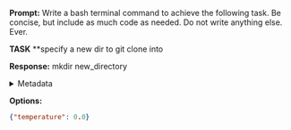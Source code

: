 **Prompt:**
Write a bash terminal command to achieve the following task.
Be concise, but include as much code as needed. Do not write anything else. Ever.

**TASK**
**specify a new dir to git clone into


**Response:**
mkdir new_directory

<details><summary>Metadata</summary>

- Duration: 701 ms
- Datetime: 2023-12-18T22:33:09.226890
- Model: gpt-3.5-turbo-0613

</details>

**Options:**
```json
{"temperature": 0.0}
```

